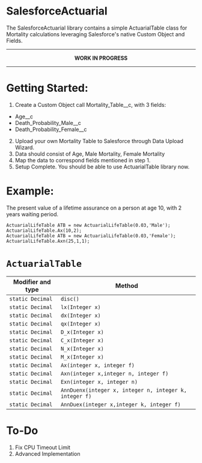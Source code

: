# SalesforceActuarial
The SalesforceActuarial library contains a simple ActuarialTable class for Mortality calculations leveraging Salesforce's native Custom Object and Fields.

---

<p align="center"><strong>WORK IN PROGRESS</strong></p>

---


# Getting Started: 
1. Create a Custom Object call Mortality_Table__c, with 3 fields:
* Age__c
* Death_Probability_Male__c
* Death_Probability_Female__c
2. Upload your own Mortality Table to Salesforce through Data Upload Wizard.
3. Data should consist of Age, Male Mortality, Female Mortality
3. Map the data to correspond fields mentioned in step 1.
4. Setup Complete. You should be able to use ActuarialTable library now.

# Example:
The present value of a lifetime assurance on a person at age 10, with 2 years waiting period.
```
ActuarialLifeTable ATB = new ActuarialLifeTable(0.03,'Male');
ActuarialLifeTable.Ax(10,2);
ActuarialLifeTable ATB = new ActuarialLifeTable(0.03,'Female');
ActuarialLifeTable.Axn(25,1,1);
```

# `ActuarialTable`

| Modifier and type | Method |
|-------------------|--------|
| `static Decimal` | `disc()`| 
| `static Decimal` | `lx(Integer x)`|
| `static Decimal` | `dx(Integer x)`|
| `static Decimal` | `qx(Integer x)`|
| `static Decimal` | `D_x(Integer x)`|
| `static Decimal` | `C_x(Integer x)`|
| `static Decimal` | `N_x(Integer x)`|
| `static Decimal` | `M_x(Integer x)`|
| `static Decimal` | `Ax(integer x, integer f)`|
| `static Decimal` | `Axn(integer x,integer n, integer f)`|
| `static Decimal` | `Exn(integer x, integer n)`|
| `static Decimal` | `AnnDuenx(integer x, integer n, integer k, integer f)`|
| `static Decimal` | `AnnDuex(integer x,integer k, integer f)`|

# To-Do
1. Fix CPU Timeout Limit 
2. Advanced Implementation 


